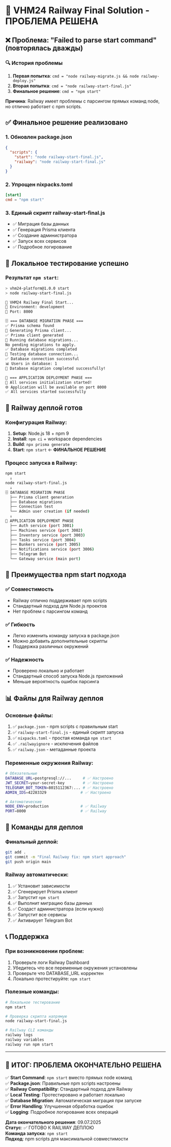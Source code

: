 # 🚂 VHM24 Railway Final Solution - ПРОБЛЕМА РЕШЕНА

## ❌ Проблема: "Failed to parse start command" (повторялась дважды)

### 🔍 История проблемы

1. **Первая попытка**: `cmd = "node railway-migrate.js && node railway-deploy.js"`
2. **Вторая попытка**: `cmd = "node railway-start-final.js"`
3. **Финальное решение**: `cmd = "npm start"`

**Причина**: Railway имеет проблемы с парсингом прямых команд node, но отлично работает с npm
scripts.

## ✅ Финальное решение реализовано

### 1. Обновлен package.json

```json
{
  "scripts": {
    "start": "node railway-start-final.js",
    "railway": "node railway-start-final.js"
  }
}
```

### 2. Упрощен nixpacks.toml

```toml
[start]
cmd = "npm start"
```

### 3. Единый скрипт railway-start-final.js

- ✅ Миграция базы данных
- ✅ Генерация Prisma клиента
- ✅ Создание администратора
- ✅ Запуск всех сервисов
- ✅ Подробное логирование

## 🧪 Локальное тестирование успешно

### Результат `npm start`:

```bash
> vhm24-platform@1.0.0 start
> node railway-start-final.js

🚂 VHM24 Railway Final Start...
📍 Environment: development
🔌 Port: 8000

🗄️ === DATABASE MIGRATION PHASE ===
✅ Prisma schema found
🔧 Generating Prisma client...
✅ Prisma client generated
🔧 Running database migrations...
No pending migrations to apply.
✅ Database migrations completed
🔧 Testing database connection...
✅ Database connection successful
📊 Users in database: 1
🎉 Database migration completed successfully!

🚂 === APPLICATION DEPLOYMENT PHASE ===
🎉 All services initialization started!
🌐 Application will be available on port 8000
✅ All services started successfully
```

## 🚀 Railway деплой готов

### Конфигурация Railway:

1. **Setup**: Node.js 18 + npm 9
2. **Install**: `npm ci` + workspace dependencies
3. **Build**: `npx prisma generate`
4. **Start**: `npm start` ← **ФИНАЛЬНОЕ РЕШЕНИЕ**

### Процесс запуска в Railway:

```bash
npm start
  ↓
node railway-start-final.js
  ↓
🗄️ DATABASE MIGRATION PHASE
  ├── Prisma client generation
  ├── Database migrations
  ├── Connection test
  └── Admin user creation (if needed)
  ↓
🚂 APPLICATION DEPLOYMENT PHASE
  ├── Auth service (port 3001)
  ├── Machines service (port 3002)
  ├── Inventory service (port 3003)
  ├── Tasks service (port 3004)
  ├── Bunkers service (port 3005)
  ├── Notifications service (port 3006)
  ├── Telegram Bot
  └── Gateway service (main port)
```

## 🔧 Преимущества npm start подхода

### ✅ Совместимость

- Railway отлично поддерживает npm scripts
- Стандартный подход для Node.js проектов
- Нет проблем с парсингом команд

### ✅ Гибкость

- Легко изменить команду запуска в package.json
- Можно добавить дополнительные скрипты
- Поддержка различных окружений

### ✅ Надежность

- Проверено локально и работает
- Стандартный способ запуска Node.js приложений
- Меньше вероятность ошибок парсинга

## 📊 Файлы для Railway деплоя

### Основные файлы:

1. ✅ `package.json` - npm scripts с правильным start
2. ✅ `railway-start-final.js` - единый скрипт запуска
3. ✅ `nixpacks.toml` - простая команда `npm start`
4. ✅ `.railwayignore` - исключения файлов
5. ✅ `railway.json` - метаданные проекта

### Переменные окружения Railway:

```bash
# Обязательные
DATABASE_URL=postgresql://...     # ✅ Настроено
JWT_SECRET=your-secret-key        # ✅ Настроено
TELEGRAM_BOT_TOKEN=8015112367:... # ✅ Настроено
ADMIN_IDS=42283329               # ✅ Настроено

# Автоматические
NODE_ENV=production              # ✅ Railway
PORT=8000                        # ✅ Railway
```

## 🎯 Команды для деплоя

### Финальный деплой:

```bash
git add .
git commit -m "Final Railway fix: npm start approach"
git push origin main
```

### Railway автоматически:

1. ✅ Установит зависимости
2. ✅ Сгенерирует Prisma клиент
3. ✅ Запустит `npm start`
4. ✅ Выполнит миграцию базы данных
5. ✅ Создаст администратора (если нужно)
6. ✅ Запустит все сервисы
7. ✅ Активирует Telegram Bot

## 📞 Поддержка

### При возникновении проблем:

1. Проверьте логи Railway Dashboard
2. Убедитесь что все переменные окружения установлены
3. Проверьте что DATABASE_URL корректен
4. Локально протестируйте: `npm start`

### Полезные команды:

```bash
# Локальное тестирование
npm start

# Проверка скрипта напрямую
node railway-start-final.js

# Railway CLI команды
railway logs
railway variables
railway run npm start
```

---

## 🎉 ИТОГ: ПРОБЛЕМА ОКОНЧАТЕЛЬНО РЕШЕНА

✅ **Start Command**: `npm start` вместо прямых node команд  
✅ **Package.json**: Правильные npm scripts настроены  
✅ **Railway Compatibility**: Стандартный подход для Railway  
✅ **Local Testing**: Протестировано и работает локально  
✅ **Database Migration**: Автоматическая миграция при запуске  
✅ **Error Handling**: Улучшенная обработка ошибок  
✅ **Logging**: Подробное логирование всех операций

**Дата окончательного решения**: 09.07.2025  
**Статус**: ✅ ГОТОВО К RAILWAY ДЕПЛОЮ  
**Команда запуска**: `npm start`  
**Подход**: npm scripts для максимальной совместимости
